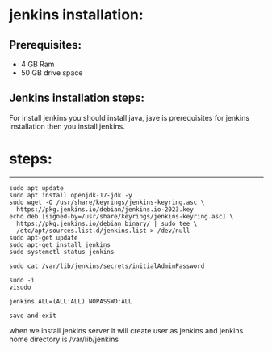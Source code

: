 jenkins installation:
=====================

## Prerequisites:
* 4 GB Ram
* 50 GB drive space

## Jenkins installation steps:
  For install jenkins you should install java, jave is prerequisites for jenkins installation then you install jenkins.

# steps:
---------
```
sudo apt update
sudo apt install openjdk-17-jdk -y
sudo wget -O /usr/share/keyrings/jenkins-keyring.asc \
  https://pkg.jenkins.io/debian/jenkins.io-2023.key
echo deb [signed-by=/usr/share/keyrings/jenkins-keyring.asc] \
  https://pkg.jenkins.io/debian binary/ | sudo tee \
  /etc/apt/sources.list.d/jenkins.list > /dev/null
sudo apt-get update
sudo apt-get install jenkins
sudo systemctl status jenkins

```

```
sudo cat /var/lib/jenkins/secrets/initialAdminPassword
```

```
sudo -i
visudo

jenkins ALL=(ALL:ALL) NOPASSWD:ALL

save and exit 

```

when we install jenkins server it will create user as jenkins 
and jenkins home directory is /var/lib/jenkins




  
